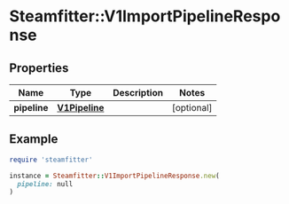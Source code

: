 # Steamfitter::V1ImportPipelineResponse

## Properties

| Name | Type | Description | Notes |
| ---- | ---- | ----------- | ----- |
| **pipeline** | [**V1Pipeline**](V1Pipeline.md) |  | [optional] |

## Example

```ruby
require 'steamfitter'

instance = Steamfitter::V1ImportPipelineResponse.new(
  pipeline: null
)
```

